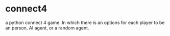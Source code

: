# connect4
a python connect 4 game. In which there is an options for each player to be an person, AI agent, or a random agent.
